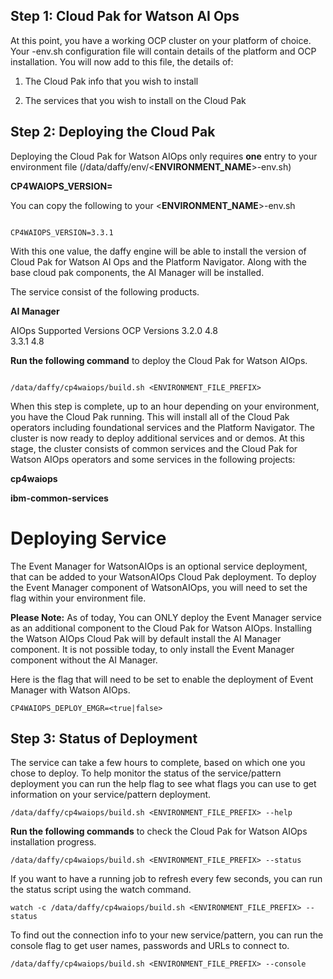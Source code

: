 ## Step 1: Cloud Pak for Watson AI Ops

At this point, you have a working OCP cluster on your platform of choice. Your **<environment-name>**-env.sh configuration file will contain details of the platform and OCP installation. You will now add to this file, the details of:

1. The Cloud Pak info that you wish to install

2.  The services  that you wish to install on the Cloud Pak

## Step 2: Deploying the Cloud Pak

Deploying the Cloud Pak for Watson AIOps only requires **one** entry to your environment file (/data/daffy/env/<**ENVIRONMENT_NAME**>-env.sh)

**CP4WAIOPS_VERSION=<version>**

You can copy the following to your <**ENVIRONMENT_NAME**>-env.sh

```

CP4WAIOPS_VERSION=3.3.1
```

With this one value, the daffy engine will be able to install the version of Cloud Pak for Watson AI Ops and the Platform Navigator. Along with the base cloud pak components, the AI Manager will be installed.

The service consist of the following products.

**AI Manager**

AIOps Supported Versions	OCP Versions
3.2.0  	4.8  
3.3.1  	4.8

**Run the following command** to deploy the Cloud Pak for Watson AIOps.

```

/data/daffy/cp4waiops/build.sh <ENVIRONMENT_FILE_PREFIX>
```

When this step is complete, up to an hour depending on your environment, you have the Cloud Pak running. This will install all of the Cloud Pak operators including foundational services and the Platform Navigator. The cluster is now ready to deploy additional services and or demos.  At this stage, the cluster consists  of common services and the Cloud Pak for Watson AIOps operators and some services in the following projects:

**cp4waiops**

**ibm-common-services**

# Deploying Service

The Event Manager for WatsonAIOps is an optional service deployment, that can be added to your WatsonAIOps Cloud Pak deployment. To deploy the Event Manager component of WatsonAIOps, you will need to set the flag within your environment file.

**Please Note:** As of today, You can ONLY deploy the Event Manager service as an additional component to the Cloud Pak for Watson AIOps. Installing the Watson AIOps Cloud Pak will by default install the AI Manager component. It is not possible today, to only install the Event Manager component without the AI Manager.  

Here is the flag that will need to be set to enable the deployment of Event Manager with Watson AIOps.

```
CP4WAIOPS_DEPLOY_EMGR=<true|false>
```
## Step 3: Status of Deployment

The service can take a few hours to complete, based on which one you chose to deploy. To help monitor the status of the service/pattern deployment you can run the help flag to see what flags you can use to get information on your service/pattern deployment.

```
/data/daffy/cp4waiops/build.sh <ENVIRONMENT_FILE_PREFIX> --help
```

**Run the following commands** to check the Cloud Pak for Watson AIOps installation progress.

```
/data/daffy/cp4waiops/build.sh <ENVIRONMENT_FILE_PREFIX> --status
```

If you want to have a running job to refresh every few seconds,  you can run the status script using the watch command.

```
watch -c /data/daffy/cp4waiops/build.sh <ENVIRONMENT_FILE_PREFIX> --status
```

To find out the connection info to your new service/pattern, you can run the console flag to get user names, passwords and URLs to connect to.

```
/data/daffy/cp4waiops/build.sh <ENVIRONMENT_FILE_PREFIX> --console
```

